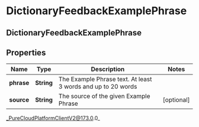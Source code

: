 # DictionaryFeedbackExamplePhrase

## DictionaryFeedbackExamplePhrase

## Properties

|Name | Type | Description | Notes|
|------------ | ------------- | ------------- | -------------|
| **phrase** | **String** | The Example Phrase text. At least 3 words and up to 20 words | |
| **source** | **String** | The source of the given Example Phrase | [optional] |



_PureCloudPlatformClientV2@173.0.0_
